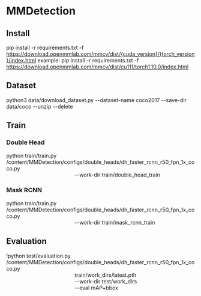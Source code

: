 # MMDetection

## Install
pip install -r requirements.txt -f https://download.openmmlab.com/mmcv/dist/{cuda_version}/{torch_version}/index.html
example: pip install -r requirements.txt -f https://download.openmmlab.com/mmcv/dist/cu111/torch1.10.0/index.html

## Dataset
python3 data/download_dataset.py --dataset-name coco2017 --save-dir data/coco --unzip --delete

## Train
### Double Head
python train/train.py /content/MMDetection/configs/double_heads/dh_faster_rcnn_r50_fpn_1x_coco.py \
&emsp;&emsp;&emsp;&emsp;&emsp;&emsp;&emsp;&emsp;&emsp;&emsp;&emsp;&emsp;&emsp;--work-dir train/double_head_train
### Mask RCNN
python train/train.py /content/MMDetection/configs/double_heads/dh_faster_rcnn_r50_fpn_1x_coco.py \
&emsp;&emsp;&emsp;&emsp;&emsp;&emsp;&emsp;&emsp;&emsp;&emsp;&emsp;&emsp;&emsp;--work-dir train/mask_rcnn_train
                      
## Evaluation
!python test/evaluation.py /content/MMDetection/configs/double_heads/dh_faster_rcnn_r50_fpn_1x_coco.py \
&emsp;&emsp;&emsp;&emsp;&emsp;&emsp;&emsp;&emsp;&emsp;&emsp;&emsp;&emsp;&emsp;train/work_dirs/latest.pth \
&emsp;&emsp;&emsp;&emsp;&emsp;&emsp;&emsp;&emsp;&emsp;&emsp;&emsp;&emsp;&emsp;--work-dir test/work_dirs \
&emsp;&emsp;&emsp;&emsp;&emsp;&emsp;&emsp;&emsp;&emsp;&emsp;&emsp;&emsp;&emsp;--eval mAP+bbox
